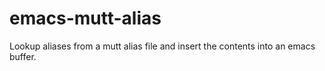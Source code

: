emacs-mutt-alias
================

Lookup aliases from a mutt alias file and insert the contents into an emacs buffer.
